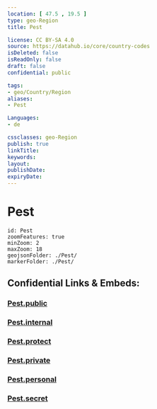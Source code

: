 ```yaml
---
location: [ 47.5 , 19.5 ] 
type: geo-Region
title: Pest

license: CC BY-SA 4.0
source: https://datahub.io/core/country-codes
isDeleted: false
isReadOnly: false
draft: false
confidential: public

tags:
- geo/Country/Region
aliases:
- Pest

Languages:
- de

cssclasses: geo-Region
publish: true
linkTitle: 
keywords: 
layout: 
publishDate: 
expiryDate: 
---
```


# Pest

```leaflet
id: Pest
zoomFeatures: true 
minZoom: 2 
maxZoom: 18
geojsonFolder: ./Pest/
markerFolder: ./Pest/
```


## Confidential Links & Embeds: 

### [Pest.public](/_public/\Earth\Continent\Europe\Europe~East\Hungary\Counties~Hungary\Bács-KiskunPest.public.md) 

### [Pest.internal](/_internal/\Earth\Continent\Europe\Europe~East\Hungary\Counties~Hungary\Bács-KiskunPest.internal.md) 

### [Pest.protect](/_protect/\Earth\Continent\Europe\Europe~East\Hungary\Counties~Hungary\Bács-KiskunPest.protect.md) 

### [Pest.private](/_private/\Earth\Continent\Europe\Europe~East\Hungary\Counties~Hungary\Bács-KiskunPest.private.md) 

### [Pest.personal](/_personal/\Earth\Continent\Europe\Europe~East\Hungary\Counties~Hungary\Bács-KiskunPest.personal.md) 

### [Pest.secret](/_secret/\Earth\Continent\Europe\Europe~East\Hungary\Counties~Hungary\Bács-KiskunPest.secret.md)

